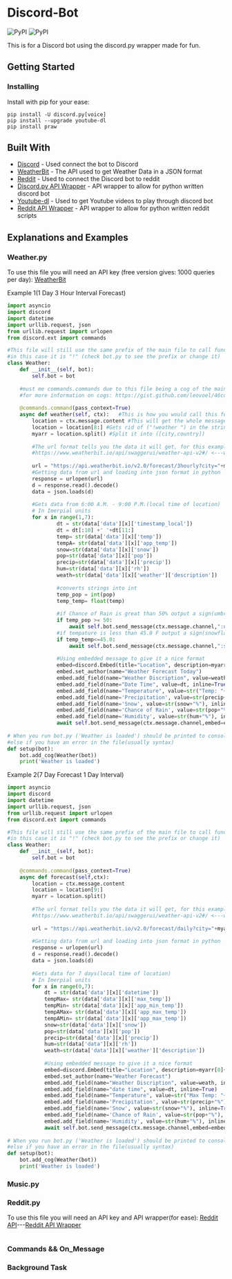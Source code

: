 # Discord-Bot
![PyPI](https://img.shields.io/badge/python-3.4--3.6-green.svg)
![PyPI](https://img.shields.io/badge/build-passing-green.svg)

This is for a Discord bot using the discord.py wrapper made for fun.


## Getting Started

### Installing
Install with pip for your ease:
```
pip install -U discord.py[voice]    
pip install --upgrade youtube-dl 
pip install praw  
```

## Built With
* [Discord](https://discordapp.com/developers/applications/) - Used connect the bot to Discord
* [WeatherBit](https://www.weatherbit.io/api) - The API used to get Weather Data in a JSON format
* [Reddit](https://www.reddit.com/prefs/apps) - Used to connect the Discord bot to reddit
* [Discord.py API Wrapper](https://github.com/Rapptz/discord.py) - API wrapper to allow for python written discord bot
* [Youtube-dl](https://github.com/rg3/youtube-dl) - Used to get Youtube videos to play through discord bot
* [Reddit API Wrapper](https://github.com/praw-dev/praw) - API wrapper to allow for python written reddit scripts

## Explanations and Examples

### Weather.py
To use this file you will need an API key (free version gives: 1000 queries per day): [WeatherBit](https://www.weatherbit.io/api)

Example 1(1 Day 3 Hour Interval Forecast)
```py
import asyncio
import discord
import datetime
import urllib.request, json
from urllib.request import urlopen
from discord.ext import commands

#This file will still use the same prefix of the main file to call functions
#in this case it is "!" (check bot.py to see the prefix or change it)
class Weather:
    def __init__(self, bot):
        self.bot = bot
        
    #must me commands.commands due to this file being a cog of the main bot.py file
    #for more information on cogs: https://gist.github.com/leovoel/46cd89ed6a8f41fd09c5
 
    @commands.command(pass_context=True)
    async def weather(self, ctx):   #This is how you would call this function "!weather Houston US"(City Country)
        location = ctx.message.content #This will get the whole message("!weather Houston US") 
        location = location[8:] #Gets rid of ("!weather ") in the string
        myarr = location.split() #Split it into ([city,country])
        
        #The url format tells you the data it will get, for this example it will go to (5-days 3h-interval) data and get 1 day
        #https://www.weatherbit.io/api/swaggerui/weather-api-v2#/ <---will show you how to create a link
        
        url = "https://api.weatherbit.io/v2.0/forecast/3hourly?city="+myarr[0]+"&country="+myarr[1]+"&days=1&units=I&key=YOUR-API-KEY-HERE"
        #Getting data from url and loading into json format in python
        response = urlopen(url)
        d = response.read().decode()
        data = json.loads(d)
        
        #Gets data from 6:00 A.M. - 9:00 P.M.(local time of location)
        # In Imerpial units
        for x in range(1,7):
                dt = str(data['data'][x]['timestamp_local'])
                dt = dt[:10] +' '+dt[11:]
                temp= str(data['data'][x]['temp'])
                tempA= str(data['data'][x]['app_temp'])
                snow=str(data['data'][x]['snow'])
                pop=str(data['data'][x]['pop'])
                precip=str(data['data'][x]['precip'])
                hum=str(data['data'][x]['rh'])
                weath=str(data['data'][x]['weather']['description'])
                
                #converts strings into int
                temp_pop = int(pop)
                temp_temp= float(temp)
                
                #if Chance of Rain is great than 50% output a sign(umbrella emotes in this case)
                if temp_pop >= 50:
                    await self.bot.send_message(ctx.message.channel,":umbrella2: :umbrella2: :umbrella2: :umbrella2: :umbrella2:   :umbrella2: :umbrella2:")
                #if tempature is less than 45.0 F output a sign(snowflake emotes in this case)
                if temp_temp<=45.0:
                    await self.bot.send_message(ctx.message.channel,":snowflake: :snowflake: :snowflake: :snowflake: :snowflake: :snowflake: :snowflake: ")
                
                #Using embedded message to give it a nice format
                embed=discord.Embed(title="Location", description=myarr[0]+","+ myarr[1], color=discord.Color(0x0ae1fd))
                embed.set_author(name="Weather Forecast Today")
                embed.add_field(name="Weather Discription", value=weath, inline=True)
                embed.add_field(name="Date Time", value=dt, inline=True)
                embed.add_field(name="Temperature", value=str("Temp: "+temp+"\nApp Temp: "+tempA), inline=True)
                embed.add_field(name='Precipitation', value=str(precip+"%"), inline=True)
                embed.add_field(name='Snow', value=str(snow+"%"), inline=True)
                embed.add_field(name='Chance of Rain', value=str(pop+"%"), inline=True)
                embed.add_field(name='Humidity', value=str(hum+"%"), inline=True)
                await self.bot.send_message(ctx.message.channel,embed=embed)
 
# When you run bot.py ('Weather is loaded') should be printed to console
#else if you have an error in the file(usually syntax)
def setup(bot):
    bot.add_cog(Weather(bot))
    print('Weather is loaded')
```
Example 2(7 Day Forecast 1 Day Interval)
```py
import asyncio
import discord
import datetime
import urllib.request, json
from urllib.request import urlopen
from discord.ext import commands

#This file will still use the same prefix of the main file to call functions
#in this case it is "!" (check bot.py to see the prefix or change it)
class Weather:
    def __init__(self, bot):
        self.bot = bot
        
    @commands.command(pass_context=True)
    async def forecast(self,ctx):
        location = ctx.message.content
        location = location[9:]
        myarr = location.split()
        
        #The url format tells you the data it will get, for this example it will go to (16-days 1D-interval) data and gets 7 day
        #https://www.weatherbit.io/api/swaggerui/weather-api-v2#/ <---will show you how to create a link
        
        url = "https://api.weatherbit.io/v2.0/forecast/daily?city="+myarr[0]+"&country="+myarr[1]+"&units=I&key=YOUR-API-KEY-HERE"
        
        #Getting data from url and loading into json format in python
        response = urlopen(url)
        d = response.read().decode()
        data = json.loads(d)
        
        #Gets data for 7 days(local time of location)
        # In Imerpial units
        for x in range(0,7):
            dt = str(data['data'][x]['datetime'])
            tempMax= str(data['data'][x]['max_temp'])
            tempMin= str(data['data'][x]['app_min_temp'])
            tempAMax= str(data['data'][x]['app_max_temp'])
            tempAMin= str(data['data'][x]['app_max_temp'])
            snow=str(data['data'][x]['snow'])
            pop=str(data['data'][x]['pop'])
            precip=str(data['data'][x]['precip'])
            hum=str(data['data'][x]['rh'])
            weath=str(data['data'][x]['weather']['description'])
            
            #Using embedded message to give it a nice format
            embed=discord.Embed(title="Location", description=myarr[0]+","+ myarr[1], color=discord.Color(0x0ae1fd))
            embed.set_author(name="Weather Forecast")
            embed.add_field(name="Weather Discription", value=weath, inline=True)
            embed.add_field(name="date time", value=dt, inline=True)
            embed.add_field(name="Temperature", value=str("Max Temp: "+tempMax+"\nMin Temp: "+tempMin+"\nMax App Temp: "+tempAMax+"\nMin App Temp: "+tempAMin), inline=True)
            embed.add_field(name='Precipitation', value=str(precip+"%"), inline=True)
            embed.add_field(name='Snow', value=str(snow+"%"), inline=True)
            embed.add_field(name='Chance of Rain', value=str(pop+"%"), inline=True)
            embed.add_field(name='Humidity', value=str(hum+"%"), inline=True)
            await self.bot.send_message(ctx.message.channel,embed=embed)
            
# When you run bot.py ('Weather is loaded') should be printed to console
#else if you have an error in the file(usually syntax)
def setup(bot):
    bot.add_cog(Weather(bot))
    print('Weather is loaded')
```
### Music.py
### Reddit.py
To use this file you will need an API key and API wrapper(for ease): [Reddit API](https://www.reddit.com/prefs/apps)---[Reddit API Wrapper](https://github.com/praw-dev/praw)
```py


```
### Commands && On_Message
### Background Task
